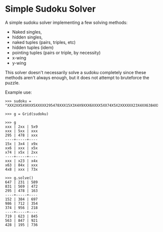 # Simple Sudoku Solver
A simple sudoku solver implementing a few solving methods:

- Naked singles,
- hidden singles,
- naked tuples (pairs, triples, etc)
- hidden tuples (idem)
- pointing tuples (pairs or triple, by necessity)
- x-wing
- y-wing

This solver doesn't necessarily solve a sudoku completely since these methods aren't always enough, but it does not attempt to bruteforce the puzzle.

Example use:
```
>>> sudoku = "XXX2XX5X9XXX5XXXXX295478XXX15X3X4X9XXX6XXXX5XX74X5X2XXXXXX23X4XX6384XXXX4X8XXX73X"

>>> g = Grid(sudoku)

>>> g
xxx | 2xx | 5x9
xxx | 5xx | xxx
295 | 478 | xxx
----+-----+----
15x | 3x4 | x9x
xx6 | xxx | x5x
x74 | x5x | 2xx
----+-----+----
xxx | x23 | x4x
x63 | 84x | xxx
4x8 | xxx | 73x

>>> g.solve()
647 | 231 | 589
831 | 569 | 472
295 | 478 | 163
----+-----+----
152 | 384 | 697
986 | 712 | 354
374 | 956 | 218
----+-----+----
719 | 623 | 845
563 | 847 | 921
428 | 195 | 736
```
